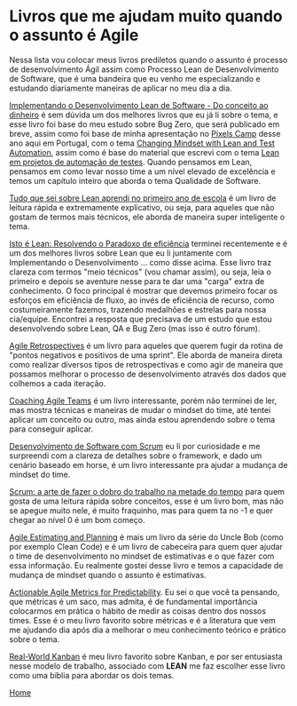 # Livros que me ajudam muito quando o assunto é Agile

Nessa lista vou colocar meus livros prediletos quando o assunto é processo de desenvolvimento Ágil assim como Processo Lean de Desenvolvimento de Software, que é uma bandeira que eu venho me especializando e estudando diariamente maneiras de aplicar no meu dia a dia.

[Implementando o Desenvolvimento Lean de Software - Do conceito ao dinheiro](https://goo.gl/BLmuBp) é sem dúvida um dos melhores livros que eu já li sobre o tema, e esse livro foi base do meu estudo sobre Bug Zero, que será publicado em breve, assim como foi base de minha apresentação no [Pixels Camp](https://pixels.camp/schedule/#day2) desse ano aqui em Portugal, com o tema [Changing Mindset with Lean and Test Automation](https://github.com/PixelsCamp/talks/blob/master/2017/changing-mindset-with-lean-and-test-automation_thiago-marques-pereira.md), assim como é base do material que escrevi com o tema [Lean em projetos de automação de testes](https://github.com/thiagomarquessp/lean-em-projetos-automacao). Quando pensamos em Lean, pensamos em como levar nosso time a um nível elevado de excelência e temos um capítulo inteiro que aborda o tema Qualidade de Software.

[Tudo que sei sobre Lean aprendi no primeiro ano de escola](https://goo.gl/TFo1vp) é um livro de leitura rápida e extremamente explicativo, ou seja, para aqueles que não gostam de termos mais técnicos, ele aborda de maneira super inteligente o tema.

[Isto é Lean: Resolvendo o Paradoxo de eficiência](https://www.amazon.com.br/This-Lean-Resolving-Efficiency-Paradox-ebook/dp/B00JZZS7Q0/ref=sr_1_fkmrnull_1?__mk_pt_BR=%C3%85M%C3%85%C5%BD%C3%95%C3%91&keywords=Isto+%C3%A9+Lean&qid=1550575009&s=gateway&sr=8-1-fkmrnull) terminei recentemente e é um dos melhores livros sobre Lean que eu li juntamente com Implementando o Desenvolvimento ... como disse acima. Esse livro traz clareza com termos "meio técnicos" (vou chamar assim), ou seja, leia o primeiro e depois se aventure nesse para te dar uma "carga" extra de conhecimento. O foco principal é mostrar que devemos primeiro focar os esforços em eficiência de fluxo, ao invés de eficiência de recurso, como costumeiramente fazemos, trazendo medalhões e estrelas para nossa cia/equipe. Encontrei a resposta que precisava de um estudo que estou desenvolvendo sobre Lean, QA e Bug Zero (mas isso é outro fórum). 

[Agile Retrospectives](https://goo.gl/mhmh8i) é um livro para aqueles que querem fugir da rotina de "pontos negativos e positivos de uma sprint". Ele aborda de maneira direta como realizar diversos tipos de retrospectivas e como agir de maneira que possamos melhorar o processo de desenvolvimento através dos dados que colhemos a cada iteração.

[Coaching Agile Teams](https://goo.gl/rCZ7kg) é um livro interessante, porém não terminei de ler, mas mostra técnicas e maneiras de mudar o mindset do time, até tentei aplicar um conceito ou outro, mas ainda estou aprendendo sobre o tema para conseguir aplicar.

[Desenvolvimento de Software com Scrum](https://goo.gl/fw9p3o) eu li por curiosidade e me surpreendi com a clareza de detalhes sobre o framework, e dado um cenário baseado em horse, é um livro interessante pra ajudar a mudança de mindset do time.

[Scrum: a arte de fazer o dobro do trabalho na metade do tempo](https://goo.gl/xyjKsL) para quem gosta de uma leitura rápida sobre conceitos, esse é um livro bom, mas não se apegue muito nele, é muito fraquinho, mas para quem ta no -1 e quer chegar ao nível 0 é um bom começo.

[Agile Estimating and Planning](https://goo.gl/sCWHBA) é mais um livro da série do Uncle Bob (como por exemplo Clean Code) e é um livro de cabeceira para quem quer ajudar o time de desenvolvimento no mindset de estimativas e o que fazer com essa informação. Eu realmente gostei desse livro e temos a capacidade de mudança de mindset quando o assunto é estimativas.

[Actionable Agile Metrics for Predictability](https://amzn.to/2T8BNr0). Eu sei o que você ta pensando, que métricas é um saco, mas admita, é de fundamental importância colocarmos em prática o hábito de medir as coisas dentro dos nossos times. Esse é o meu livro favorito sobre métricas e é a literatura que vem me ajudando dia após dia a melhorar o meu conhecimento teórico e prático sobre o tema.

[Real-World Kanban](https://amzn.to/2TCHnH8) é meu livro favorito sobre Kanban, e por ser entusiasta nesse modelo de trabalho, associado com **LEAN** me faz escolher esse livro como uma bíblia para abordar os dois temas.

[Home](https://github.com/thiagomarquessp/a-importancia-da-leitura-para-qas/blob/master/a-importancia-da-leitura-para-qas.md)
